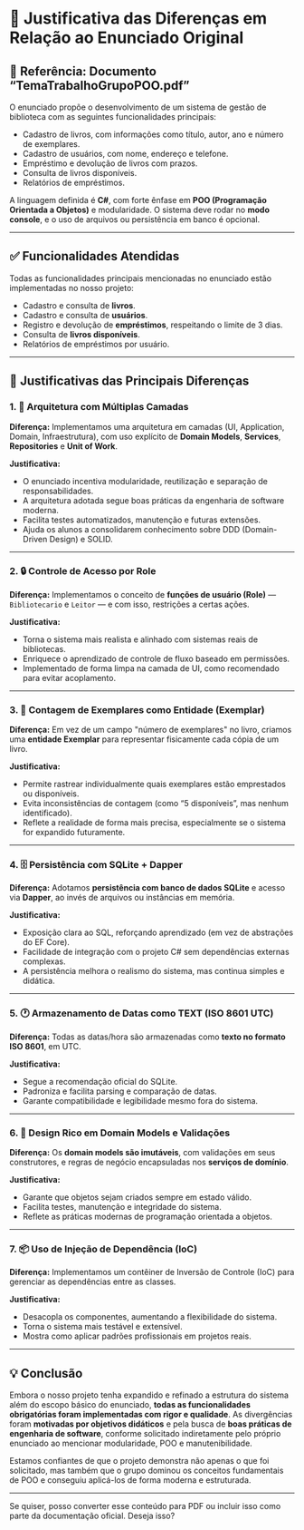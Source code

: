 # 🧭 Justificativa das Diferenças em Relação ao Enunciado Original

## 📄 Referência: Documento “TemaTrabalhoGrupoPOO.pdf”

O enunciado propõe o desenvolvimento de um sistema de gestão de biblioteca com as seguintes funcionalidades principais:

- Cadastro de livros, com informações como título, autor, ano e número de exemplares.
- Cadastro de usuários, com nome, endereço e telefone.
- Empréstimo e devolução de livros com prazos.
- Consulta de livros disponíveis.
- Relatórios de empréstimos.

A linguagem definida é **C#**, com forte ênfase em **POO (Programação Orientada a Objetos)** e modularidade. O sistema deve rodar no **modo console**, e o uso de arquivos ou persistência em banco é opcional.

---

## ✅ Funcionalidades Atendidas

Todas as funcionalidades principais mencionadas no enunciado estão implementadas no nosso projeto:

- Cadastro e consulta de **livros**.
- Cadastro e consulta de **usuários**.
- Registro e devolução de **empréstimos**, respeitando o limite de 3 dias.
- Consulta de **livros disponíveis**.
- Relatórios de empréstimos por usuário.

---

## 🔧 Justificativas das Principais Diferenças

### 1. 🧱 **Arquitetura com Múltiplas Camadas**

**Diferença:** Implementamos uma arquitetura em camadas (UI, Application, Domain, Infraestrutura), com uso explícito de **Domain Models**, **Services**, **Repositories** e **Unit of Work**.

**Justificativa:**
- O enunciado incentiva modularidade, reutilização e separação de responsabilidades.
- A arquitetura adotada segue boas práticas da engenharia de software moderna.
- Facilita testes automatizados, manutenção e futuras extensões.
- Ajuda os alunos a consolidarem conhecimento sobre DDD (Domain-Driven Design) e SOLID.

---

### 2. 🔒 **Controle de Acesso por Role**

**Diferença:** Implementamos o conceito de **funções de usuário (Role)** — `Bibliotecario` e `Leitor` — e com isso, restrições a certas ações.

**Justificativa:**
- Torna o sistema mais realista e alinhado com sistemas reais de bibliotecas.
- Enriquece o aprendizado de controle de fluxo baseado em permissões.
- Implementado de forma limpa na camada de UI, como recomendado para evitar acoplamento.

---

### 3. 🧮 **Contagem de Exemplares como Entidade (Exemplar)**

**Diferença:** Em vez de um campo "número de exemplares" no livro, criamos uma **entidade Exemplar** para representar fisicamente cada cópia de um livro.

**Justificativa:**
- Permite rastrear individualmente quais exemplares estão emprestados ou disponíveis.
- Evita inconsistências de contagem (como “5 disponíveis”, mas nenhum identificado).
- Reflete a realidade de forma mais precisa, especialmente se o sistema for expandido futuramente.

---

### 4. 🗄️ **Persistência com SQLite + Dapper**

**Diferença:** Adotamos **persistência com banco de dados SQLite** e acesso via **Dapper**, ao invés de arquivos ou instâncias em memória.

**Justificativa:**
- Exposição clara ao SQL, reforçando aprendizado (em vez de abstrações do EF Core).
- Facilidade de integração com o projeto C# sem dependências externas complexas.
- A persistência melhora o realismo do sistema, mas continua simples e didática.

---

### 5. 🕐 **Armazenamento de Datas como TEXT (ISO 8601 UTC)**

**Diferença:** Todas as datas/hora são armazenadas como **texto no formato ISO 8601**, em UTC.

**Justificativa:**
- Segue a recomendação oficial do SQLite.
- Padroniza e facilita parsing e comparação de datas.
- Garante compatibilidade e legibilidade mesmo fora do sistema.

---

### 6. 📜 **Design Rico em Domain Models e Validações**

**Diferença:** Os **domain models são imutáveis**, com validações em seus construtores, e regras de negócio encapsuladas nos **serviços de domínio**.

**Justificativa:**
- Garante que objetos sejam criados sempre em estado válido.
- Facilita testes, manutenção e integridade do sistema.
- Reflete as práticas modernas de programação orientada a objetos.

---

### 7. 📦 **Uso de Injeção de Dependência (IoC)**

**Diferença:** Implementamos um contêiner de Inversão de Controle (IoC) para gerenciar as dependências entre as classes.

**Justificativa:**
- Desacopla os componentes, aumentando a flexibilidade do sistema.
- Torna o sistema mais testável e extensível.
- Mostra como aplicar padrões profissionais em projetos reais.

---

## 💡 Conclusão

Embora o nosso projeto tenha expandido e refinado a estrutura do sistema além do escopo básico do enunciado, **todas as funcionalidades obrigatórias foram implementadas com rigor e qualidade**. As divergências foram **motivadas por objetivos didáticos** e pela busca de **boas práticas de engenharia de software**, conforme solicitado indiretamente pelo próprio enunciado ao mencionar modularidade, POO e manutenibilidade.

Estamos confiantes de que o projeto demonstra não apenas o que foi solicitado, mas também que o grupo dominou os conceitos fundamentais de POO e conseguiu aplicá-los de forma moderna e estruturada.

---

Se quiser, posso converter esse conteúdo para PDF ou incluir isso como parte da documentação oficial. Deseja isso?